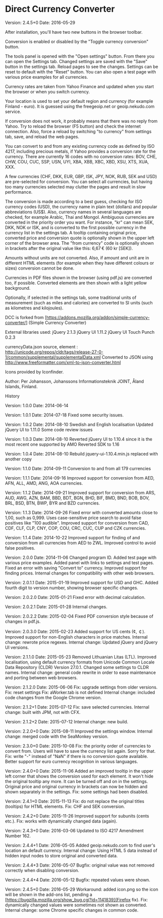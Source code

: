 # Direct Currency Converter

Version: 2.4.5+0
Date: 2016-05-29

After installation, you'll have two new buttons in the browser toolbar.

Conversion is enabled or disabled by the "Toggle currency conversion" button.

The tools panel is opened with the "Open settings" button.
From there you can open the Settings tab. Changed settings are saved with the "Save" button in the settings tab. Reload pages to see the changes.
Settings can be reset to default with the "Reset" button.
You can also open a test page with various price examples for all currencies.

Currency rates are taken from Yahoo Finance and updated when you start the browser or when you switch currency.

Your location is used to set your default region and currency (for example Finland - euro). It is guessed using the freegeoip.net or geoip.nekudo.com service.

If conversion does not work, it probably means that there was no reply from Yahoo. Try to reload the browser (F5 button) and check the internet connection. Also, force a reload by switching "to currency" from settings tab, save, and reload the web pages.

You can convert to and from any existing currency code as defined by ISO 4217, including precious metals, if Yahoo provides a conversion rate for the currency.
There are currently 16 codes with no conversion rates: BOV, CHE, CHW, COU, CUC, SSP, USN, UYI, XBA, XBB, XBC, XBD, XSU, XTS, XUA, XXX.

A few currencies (CHF, DKK, EUR, GBP, ISK, JPY, NOK, RUB, SEK and USD) are pre-selected for conversion. You can select all currencies, but having too many currencies selected may clutter the pages and result in slow performance.

The conversion is made according to a best guess, checking for ISO currency codes (USD), the currency name in plain text (dollars) and popular abbreviations (US$).
Also, currency names in several languages are checked, for example Arabic, Thai and Mongol.
Ambiguous currencies are converted in the priority order you want. For instance, "kr" can mean SEK, DKK, NOK or ISK, and is converted to the first possible currency
in the currency list in the settings tab.
A tooltip containing original price, converted price and conversion quote is optionally shown in the upper left corner of the browser area.
The "from currency" code is optionally shown in brackets after the original value like this: 6,67 € (60 kr [SEK]).

Amounts without units are not converted.
Also, if amount and unit are in different HTML elements (for example when they have different colours or sizes) conversion cannot be done.

Currencies in PDF files shown in the browser (using pdf.js) are converted too, if possible. Converted elements are then shown with a light yellow background.

Optionally, if selected in the settings tab, some traditional units of measurement (such as miles and calories) are converted to SI units (such as kilometres and kilojoules).

DCC is forked from [https://addons.mozilla.org/addon/simple-currency-converter/] (Simple Currency Converter)

External libraries used:
jQuery 2.1.3
jQuery UI 1.11.2
jQuery UI Touch Punch 0.2.3

currencyData.json source, element <currencyData>:
http://unicode.org/repos/cldr/tags/release-27-0-1/common/supplemental/supplementalData.xml
Converted to JSON using http://www.freeformatter.com/xml-to-json-converter.html

Icons provided by Iconfinder.

Author: Per Johansson, Johanssons Informationsteknik JOINT, Åland Islands, Finland.

History

Version: 1.0.0
Date: 2014-06-14

Version: 1.0.1
Date: 2014-07-18
Fixed some security issues.

Version: 1.0.2
Date: 2014-08-10
Swedish and English localisation
Updated jQuery UI to 1.11.0
Some code review issues

Version: 1.0.3
Date: 2014-08-10
Reverted jQuery UI to 1.10.4 since it is the most recent one supported by AMO
Reverted SDK to 1.16

Version: 1.0.4
Date: 2014-08-10
Rebuild
jquery-ui-1.10.4.min.js replaced with another copy

Version: 1.1.0
Date: 2014-09-11
Conversion to and from all 179 currencies

Version: 1.1.1
Date: 2014-09-16
Improved support for conversion from AED, AFN, ALL, AMD, ANG, AOA currencies.

Version: 1.1.2
Date: 2014-09-21
Improved support for conversion from ARS, AUD, AWG, AZN, BAM, BBD, BDT, BGN, BHD, BIF, BMD, BND, BOB, BOV, BRL, BSD, BTN, BWP, BYR and BZD currencies.

Version: 1.1.3
Date: 2014-09-26
Fixed error with converted amounts close to 1,00, such as 0,999.
Uses case-sensitive price search to avoid false positives like "100 audible".
Improved support for conversion from CAD, CDF, CLF, CLP, CNY, COP, COU, CRC, CUC, CUP and CZK currencies.

Version: 1.1.4
Date: 2014-10-22
Improved support for finding of and conversion from all currencies from AED to ZWL.
Improved control to avoid false positives.

Version: 2.0.0
Date: 2014-11-06
Changed program ID.
Added test page with various price examples.
Added panel with links to settings and test pages.
Fixed an error with saving "Convert to" currency.
Improved support for finding prices.
Internal changes for compatibility with other web browsers.

Version: 2.0.1.1
Date: 2015-01-19
Improved support for USD and GHC.
Added fourth digit to version number, showing browser specific changes.

Version: 2.0.2.0
Date: 2015-01-21
Fixed error with decimal calculation.

Version: 2.0.2.1
Date: 2015-01-28
Internal changes.

Version: 2.0.2.2
Date: 2015-02-04
Fixed PDF conversion style because of changes in pdf.js.

Version: 2.0.3.0
Date: 2015-02-23
Added support for US cents (¢, ￠).
Improved support for non-English characters in price matches.
Internal change: rewrote price regexes.
Internal change: Updated jQuery and jQuery UI versions.

Version: 2.1.1.0
Date: 2015-05-23
Removed Lithuanian Litas (LTL).
Improved localisation, using default currency formats from Unicode Common Locale Data Repository (CLDR) Version 27.0.1.
Changed some settings to CLDR names.
Internal change: general code rewrite in order to ease maintenance and porting between web browsers.

Version: 2.1.2.0
Date: 2015-06-06
Fix: upgrade settings from older versions.
Fix: reset settings
Fix: aWorker.tab is not defined
Internal change: included code changes from the Google Chrome version.

Version: 2.1.2+1
Date: 2015-07-12
Fix: save selected currencies.
Internal change: built with JPM, not with CFX.

Version: 2.1.2+2
Date: 2015-07-12
Internal change: new build.

Version: 2.2.0+0
Date: 2015-08-11
Improved the settings window.
Internal change: merged code with the SeaMonkey version.

Version: 2.3.0+0
Date: 2015-10-08
Fix: the priority order of currencies to convert from. Users will have to save the currency list again. Sorry for that.
Fix: write "-" instead of "NaN" if there is no conversion quote available.
Better support for euro currency recognition in various languages.

Version: 2.4.0+0
Date: 2015-11-06
Added an improved tooltip in the upper left corner that shows the conversion used for each element. It won't hide the original tooltip any more.
 It can be turned off and on in the settings.
Original price and original currency in brackets can now be hidden and shown separately in the settings.
Fix: some settings had been disabled.

Version: 2.4.1+0
Date: 2015-11-13
Fix: do not replace the original titles (tooltips) for HTML elements.
Fix: CHF and SEK conversion.

Version: 2.4.2+0
Date: 2015-11-26
Improved support for subunits (cents etc.).
Fix: works with dynamically changed data (again).

Version: 2.4.3+0
Date: 2016-03-06
Updated to ISO 4217 Amendment Number 162.

Version: 2.4.4+1
Date: 2016-05-05
Added geoip.nekudo.com to find user's location an default currency.
Internal change: Using HTML 5 data instead of hidden input nodes to store original and converted data.

Version: 2.4.4+3
Date: 2016-05-07
Bugfix: original value was not removed correctly when disabling conversion.

Version: 2.4.4+4
Date: 2016-05-12
Bugfix: repeated values were shown.

Version: 2.4.5+0
Date: 2016-05-29
Workaround: added icon.png so the icon will be shown in the add-ons list, pending a
[https://bugzilla.mozilla.org/show_bug.cgi?id=1141839](Firefox fix).
Fix: dynamically changed values were sometimes not shown as converted.
Internal change: some Chrome specific changes in common code.

